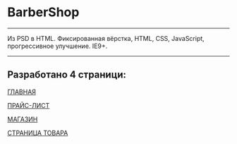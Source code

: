 # BarberShop
***
Из PSD в HTML.
Фиксированная вёрстка, HTML, CSS, JavaScript, прогрессивное улучшение. IE9+.
***
## Разработано 4 страници:

[ГЛАВНАЯ](https://beerdrinker.github.io/BarberShop/)

[ПРАЙС-ЛИСТ](https://beerdrinker.github.io/BarberShop/price.html)

[МАГАЗИН](https://beerdrinker.github.io/BarberShop/shop.html)

[СТРАНИЦА ТОВАРА](https://beerdrinker.github.io/BarberShop/item.html)
